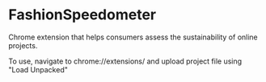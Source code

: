 # FashionSpeedometer
Chrome extension that helps consumers assess the sustainability of online projects.
 
To use, navigate to chrome://extensions/ and upload project file using "Load Unpacked"
